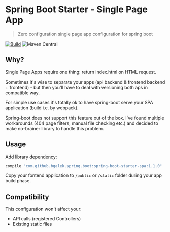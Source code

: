 # Spring Boot Starter - Single Page App
> Zero configuration single page app configuration for spring boot

[![Build](https://github.com/bgalek/spring-boot-starter-spa/actions/workflows/build.yml/badge.svg?branch=main)](https://github.com/bgalek/spring-boot-starter-spa/actions/workflows/build.yml)
![Maven Central](https://img.shields.io/maven-central/v/com.github.bgalek.spring.boot/spring-boot-starter-spa)

## Why?
Single Page Apps require one thing: return index.html on HTML request.

Sometimes it's wise to separate your apps (api backend & frontend backend + frontend) - but then you'll have to deal with versioning both aps in compatible way. 

For simple use cases it's totally ok to have spring-boot serve your SPA application (build i.e. by webpack).

Spring-boot does not support this feature out of the box. I've found multiple workarounds (404 page filters, manual file checking etc.)
and decided to make no-brainer library to handle this problem.

## Usage
Add library dependency:
```groovy
compile "com.github.bgalek.spring.boot:spring-boot-starter-spa:1.1.0"
```

Copy your fontend application to `/public` or `/static` folder during your app build phase.

## Compatibility

This configuration won't affect your:

- API calls (registered Controllers)
- Existing static files
